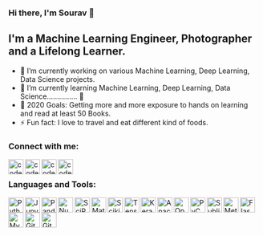 ### Hi there, I'm Sourav 👋

## I'm a Machine Learning Engineer, Photographer and a Lifelong Learner.
- 🔭 I’m currently working on various Machine Learning, Deep Learning, Data Science projects.
- 🌱 I’m currently learning Machine Learning, Deep Learning, Data Science............... 🤣
- 🥅 2020 Goals: Getting more and more exposure to hands on learning and read at least 50 Books.
- ⚡ Fun fact: I love to travel and eat different kind of foods.

### Connect with me:

[<img align="left" alt="codeSTACKr.com" width="30px" src="https://github.com/Souravban/Souravban/blob/master/assets/website.png" />][website]
[<img align="left" alt="codeSTACKr | LinkedIn" width="30px" src="https://github.com/Souravban/Souravban/blob/master/assets/linkedin.png" />][linkedin]
[<img align="left" alt="codeSTACKr | Twitter" width="30px" src="https://github.com/Souravban/Souravban/blob/master/assets/medium.png" />][medium]
[<img align="left" alt="codeSTACKr | Twitter" width="30px" src="https://cdn.jsdelivr.net/npm/simple-icons@v3/icons/twitter.png" />][twitter]

<br />

### Languages and Tools:

<img align="left" alt="Python" width="30px" src="https://github.com/Souravban/Souravban/blob/master/assets/python.png"/>

<img align="left" alt="Jupyter Notebook" width="30px" src="https://github.com/Souravban/Souravban/blob/master/assets/jupyter_notebook.png"/>

<img align="left" alt="Pandas" width="30px" src="https://github.com/Souravban/Souravban/blob/master/assets/pandas.png"/>

<img align="left" alt="NumPy" width="30px" src="https://github.com/Souravban/Souravban/blob/master/assets/numpy.png"/>

<img align="left" alt="SciPy" width="30px" src="https://github.com/Souravban/Souravban/blob/master/assets/scipy.png"/>

<img align="left" alt="Matplotlib" width="30px" src="https://github.com/Souravban/Souravban/blob/master/assets/matplotlib.png"/>

<img align="left" alt="Scikit Learn" width="30px" src="https://github.com/Souravban/Souravban/blob/master/assets/scikit_learn.png"/>

<img align="left" alt="Tensorflow" width="30px" src="https://github.com/Souravban/Souravban/blob/master/assets/tensorflow.png"/>

<img align="left" alt="Keras" width="30px" src="https://github.com/Souravban/Souravban/blob/master/assets/keras.png"/>

<img align="left" alt="Anaconda" width="30px" src="https://github.com/Souravban/Souravban/blob/master/assets/anaconda.png"/>

<img align="left" alt="Open CV" width="30px" src="https://github.com/Souravban/Souravban/blob/master/assets/open_cv.png"/>

<img align="left" alt="PyCharm" width="30px" src="https://github.com/Souravban/Souravban/blob/master/assets/pycharm.png"/>

<img align="left" alt="Sublime Text" width="30px" src="https://github.com/Souravban/Souravban/blob/master/assets/sublime_text.png"/>

<img align="left" alt="Metabase" width="30px" src="https://github.com/Souravban/Souravban/blob/master/assets/metabase.png"/>

<img align="left" alt="Flask" width="30px" src="https://github.com/Souravban/Souravban/blob/master/assets/flask.png"/>

<img align="left" alt="MySQL" width="30px" src="https://github.com/Souravban/Souravban/blob/master/assets/mysql.png"/>

<img align="left" alt="GitHub" width="30px" src="https://github.com/Souravban/Souravban/blob/master/assets/github.png"/>

<img align="left" alt="GitLab" width="30px" src="https://github.com/Souravban/Souravban/blob/master/assets/gitlab.png"/>

<br />
<br />

[website]: http://souravban.github.io/
[linkedin]: https://www.linkedin.com/in/iamsouravbanerjee/
[medium]: https://medium.com/@souravbanerjee216/
[twitter]: https://twitter.com/iamsouravban/
